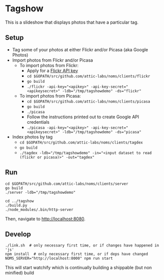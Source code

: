 # Tagshow

This is a slideshow that displays photos that have a particular tag.

## Setup

* Tag some of your photos at either Flickr and/or Picasa (aka Google Photos)
* Import photos from Flickr and/or Picasa
  * To import photos from Flickr:
    * Apply for a [Flickr API key](https://www.flickr.com/services/apps/create/apply)
    * `cd $GOPATH/src/github.com/attic-labs/noms/clients/flickr`
    * `go build`
    * `./flickr -api-key="<apikey>" -api-key-secret="<apikeysecret>" -ldb="/tmp/tagshowdemo" -ds="flickr"`
  * To import photos from Picasa:
    * `cd $GOPATH/src/github.com/attic-labs/noms/clients/picasa`
    * `go build`
    * `./picasa`
    * Follow the instructions printed out to create Google API credentials
    * `./picasa -api-key="<apikey>" -api-key-secret="<apikeysecret>" -ldb="/tmp/tagshowdemo" -ds="picasa"`
* Index photos by tag
  * `cd $GOPATH/src/github.com/attic-labs/noms/clients/tagdex`
  * `go build`
  * `./tagdex -ldb="/tmp/tagshowdemo" -in="<input dataset to read (flickr or picasa)>" -out="tagdex"`

## Run

```
cd $GOPATH/src/github.com/attic-labs/noms/clients/server
go build
./server -ldb="/tmp/tagshowdemo"

cd ../tagshow
./build.py
./node_modules/.bin/http-server
```

Then, navigate to [http://localhost:8080](http://localhost:8080).

## Develop

```
./link.sh  # only necessary first time, or if changes have happened in 'js'
npm install  # only necessary first time, or if deps have changed
NOMS_SERVER="http://localhost:8000" npm run start
```

This will start watchify which is continually building a shippable (but non minified) build
